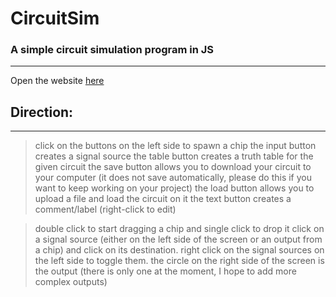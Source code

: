 # CircuitSim

### A simple circuit simulation program in JS
---

Open the website [here](https://0atticus.github.io/CircuitSim/)


## Direction:
---
> click on the buttons on the left side to spawn a chip
> the input button creates a signal source
> the table button creates a truth table for the given circuit
> the save button allows you to download your circuit to your computer (it does not save automatically, please do this if you want to keep working on your project)
> the load button allows you to upload a file and load the circuit on it
> the text button creates a comment/label (right-click to edit)

> double click to start dragging a chip and single click to drop it
> click on a signal source (either on the left side of the screen or an output from a chip) and click on its destination.
> right click on the signal sources on the left side to toggle them.
> the circle on the right side of the screen is the output (there is only one at the moment, I hope to add more complex outputs)
